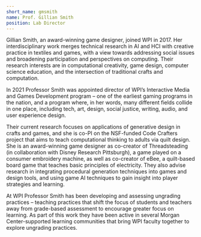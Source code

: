 ```yaml
---
short_name: gmsmith
name: Prof. Gillian Smith
position: Lab Director
---
```


Gillian Smith, an award-winning game designer, joined WPI in 2017. Her interdisciplinary work merges technical research in AI and HCI with creative practice in textiles and games, with a view towards addressing social issues and broadening participation and perspectives on computing. Their research interests are in computational creativity, game design, computer science education, and the intersection of traditional crafts and computation.

In 2021 Professor Smith was appointed director of WPI’s Interactive Media and Games Development program – one of the earliest gaming programs in the nation, and a program where, in her words, many different fields collide in one place, including tech, art, design, social justice, writing, audio, and user experience design.

Their current research focuses on applications of generative design in crafts and games, and she is co-PI on the NSF-funded Code Crafters project that aims to teach computational thinking to adults via quilt design. She is an award-winning game designer as co-creator of Threadsteading (in collaboration with Disney Research Pittsburgh), a game played on a consumer embroidery machine, as well as co-creator of eBee, a quilt-based board game that teaches basic principles of electricity. They also advise research in integrating procedural generation techniques into games and design tools, and using game AI techniques to gain insight into player strategies and learning.

At WPI Professor Smith has been developing and assessing ungrading practices – teaching practices that shift the focus of students and teachers away from grade-based assessment to encourage greater focus on learning. As part of this work they have been active in several Morgan Center-supported learning communities that bring WPI faculty together to explore ungrading practices.